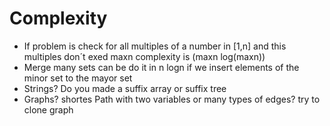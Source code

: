# Complexity
- If problem is check for all multiples of a number in [1,n] and this multiples don´t exed maxn complexity is (maxn log(maxn))
- Merge many sets can be do it in n logn if we insert elements of the minor set to the mayor set
- Strings? Do you made a suffix array or suffix tree 
- Graphs? shortes Path with two variables or many types of edges? try to clone graph